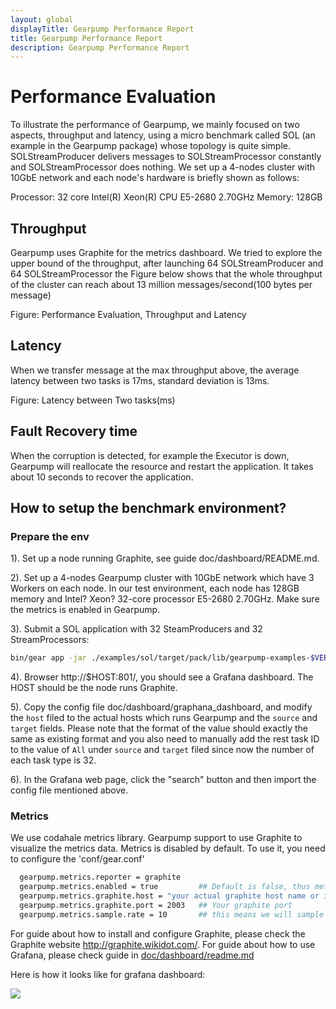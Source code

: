 ```yaml
---
layout: global
displayTitle: Gearpump Performance Report
title: Gearpump Performance Report
description: Gearpump Performance Report
---
```


# Performance Evaluation

To illustrate the performance of Gearpump, we mainly focused on two aspects, throughput and latency, using a micro benchmark called SOL (an example in the Gearpump package) whose topology is quite simple. SOLStreamProducer delivers messages to SOLStreamProcessor constantly and SOLStreamProcessor does nothing. We set up a 4-nodes cluster with 10GbE network and each node's hardware is briefly shown as follows:

Processor: 32 core Intel(R) Xeon(R) CPU E5-2680 2.70GHz
Memory: 128GB

## Throughput

Gearpump uses Graphite for the metrics dashboard. We tried to explore the upper bound of the throughput, after launching 64 SOLStreamProducer and 64 SOLStreamProcessor the Figure below shows that the whole throughput of the cluster can reach about 13 million messages/second(100 bytes per message)

Figure: Performance Evaluation, Throughput and Latency

## Latency

When we transfer message at the max throughput above, the average latency between two tasks is 17ms, standard deviation is 13ms.

Figure: Latency between Two tasks(ms)

## Fault Recovery time

When the corruption is detected, for example the Executor is down, Gearpump will reallocate the resource and restart the application. It takes about 10 seconds to recover the application.

## How to setup the benchmark environment?

### Prepare the env

1). Set up a node running Graphite, see guide doc/dashboard/README.md.

2). Set up a 4-nodes Gearpump cluster with 10GbE network which have 3 Workers on each node. In our test environment, each node has 128GB memory and Intel? Xeon? 32-core processor E5-2680 2.70GHz. Make sure the metrics is enabled in Gearpump.

3). Submit a SOL application with 32 SteamProducers and 32 StreamProcessors:

```bash
bin/gear app -jar ./examples/sol/target/pack/lib/gearpump-examples-$VERSION.jar io.gearpump.streaming.examples.sol.SOL -streamProducer 32 -streamProcessor 32 -runseconds 600
```

4). Browser http://$HOST:801/, you should see a Grafana dashboard. The HOST should be the node runs Graphite.

5). Copy the config file doc/dashboard/graphana_dashboard, and modify the `host` filed to the actual hosts which runs Gearpump and the `source` and `target` fields. Please note that the format of the value should exactly the same as existing format and you also need to manually add the rest task ID to the value of `All` under `source` and `target` filed since now the number of each task type is 32.

6). In the Grafana web page, click the "search" button and then import the config file mentioned above.

### Metrics

We use codahale metrics library. Gearpump support to use Graphite to visualize the metrics data. Metrics is disabled by default. To use it, you need to configure the 'conf/gear.conf'

```bash
  gearpump.metrics.reporter = graphite
  gearpump.metrics.enabled = true         ## Default is false, thus metrics is not enabled.
  gearpump.metrics.graphite.host = "your actual graphite host name or ip"  
  gearpump.metrics.graphite.port = 2003   ## Your graphite port
  gearpump.metrics.sample.rate = 10       ## this means we will sample 1 message for every 10 messages
```

For guide about how to install and configure Graphite, please check the Graphite website http://graphite.wikidot.com/.  For guide about how to use Grafana, please check guide in [doc/dashboard/readme.md](https://github.com/gearpump/gearpump/blob/master/doc/dashboard/README.md)

Here is how it looks like for grafana dashboard:

![](/img/dashboard.png)
